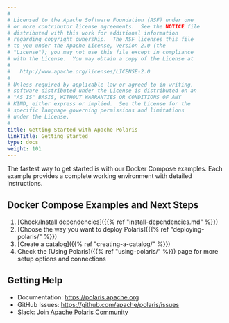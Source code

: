 ```yaml
---
#
# Licensed to the Apache Software Foundation (ASF) under one
# or more contributor license agreements.  See the NOTICE file
# distributed with this work for additional information
# regarding copyright ownership.  The ASF licenses this file
# to you under the Apache License, Version 2.0 (the
# "License"); you may not use this file except in compliance
# with the License.  You may obtain a copy of the License at
#
#   http://www.apache.org/licenses/LICENSE-2.0
#
# Unless required by applicable law or agreed to in writing,
# software distributed under the License is distributed on an
# "AS IS" BASIS, WITHOUT WARRANTIES OR CONDITIONS OF ANY
# KIND, either express or implied.  See the License for the
# specific language governing permissions and limitations
# under the License.
#
title: Getting Started with Apache Polaris
linkTitle: Getting Started
type: docs
weight: 101
---
```


The fastest way to get started is with our Docker Compose examples. Each example provides a complete working environment with detailed instructions.

## Docker Compose Examples and Next Steps

1. [Check/Install dependencies]({{% ref "install-dependencies.md" %}})
2. [Choose the way you want to deploy Polaris]({{% ref "deploying-polaris/" %}})
3. [Create a catalog]({{% ref "creating-a-catalog/" %}})
4. Check the [Using Polaris]({{% ref "using-polaris/" %}}) page for more setup options and connections

## Getting Help

- Documentation: https://polaris.apache.org
- GitHub Issues: https://github.com/apache/polaris/issues
- Slack: [Join Apache Polaris Community](https://join.slack.com/t/apache-polaris/shared_invite/zt-2y3l3r0fr-VtoW42ltir~nSzCYOrQgfw)